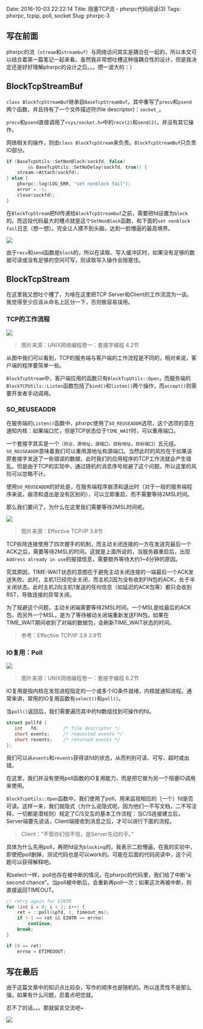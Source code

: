 Date: 2016-10-03 22:22:14
Title: 阻塞TCP流 - phxrpc代码阅读(3)
Tags: phxrpc, tcpip, poll, socket
Slug: phxrpc-3

## 写在前面

phxrpc的流（`stream`和`streambuf`）与网络访问其实是耦合在一起的，所以本文可以结合着第一篇笔记一起来看。虽然我非常想吐槽这种强耦合性的设计，但是我决定还是好好理解phxrpc的设计之后。。。攒一波大的：）

## BlockTcpStreamBuf

`class BlockTcpStreamBuf`继承自`BaseTcpStreamBuf`。其中重写了`precv`和`psend`两个函数，并且持有了一个文件描述符(file descriptor)：`socket_`。

`precv`和`psend`直接调用了`<sys/socket.h>`中的`recv(2)`和`send(2)`，并没有其它操作。

网络相关的操作，则由`class BlockTcpStream`来负责。`BlockTcpStreamBuf`只负责IO部分。

```cpp
if (BaseTcpUtils::SetNonBlock(sockfd, false)
        && BaseTcpUtils::SetNoDelay(sockfd, true)) {
    stream->Attach(sockfd);
} else {
    phxrpc::log(LOG_ERR, "set nonblock fail");
    error = -1;
    close(sockfd);
}
```

在`BlockTcpStream`把fd传递给`BlockTcpStreambuf`之前，需要把fd设置为`block`的。而这段代码最大的槽点就是这个`SetNonBlock`函数，和下面的`set nonblock fail`日志（想一想）。完全让人摸不到头脑，达到一脸懵逼的最高境界。

![](https://github.com/Wizmann/assets/raw/master/wizmann-pic/16-10-3/87163832.jpg)

由于`recv`和`send`函数是`block`的，所以在读取、写入缓冲区时，如果没有足够的数据可读或没有足够的空间可写，则读取写入操作会阻塞住。

## BlockTcpStream

在这里我又想吐个槽了，为啥在这里把TCP Server和Client的工作流混为一谈。我觉得至少应该从命名上区分一下，否则极容易误用。

### TCP的工作流程

![](https://github.com/Wizmann/assets/raw/master/wizmann-pic/16-10-3/92621506.jpg)

> 图片来源：UNIX网络编程卷一：套接字编程 4.2节

从图中我们可以看到，TCP的服务端与客户端的工作流程是不同的，相对来说，客户端的程序要简单一些。

`BlockTcpStream`中，客户端应用的函数只有`BlockTcpUtils::Open`，而服务端的`BlockTCPUtils::Listen`函数包括了`bind()`和`listen()`两个操作，而`accept()`则需要开发者手动调用。

### SO_REUSEADDR

在服务端的`Listen()`函数中，phxrpc使用了`SO_REUSEADDR`选项，这个选项的意在通知内核：如果端口忙，但是TCP状态位于`TIME_WAIT`时，可以重用端口。

一个套接字其实是一个`（协议，源地址，源端口，目标地址，目标端口）`五元组。`SO_REUSEADDR`意味着我们可以重用源地址和源端口。当然此时的风险在于如果该原套接字发送了一些错误的数据，此时我们的应用程序的TCP工作流就会产生错乱。但是由于TCP的实现中，通过随机的消息序号规避了这个问题，所以这里的风险可以忽略不计。

使用`SO_REUSEADDR`的好处是，在服务端程序崩溃和退出时（对于一般的服务端程序来说，崩溃和退出是没有区别的），可以立即重启，而不需要等待2MSL时间。

那么我们要问了，为什么在这里我们需要等待2MSL时间呢。

![](https://github.com/Wizmann/assets/raw/master/wizmann-pic/16-10-3/33186679.jpg)

> 图片来源：Effective TCP/IP 3.8节

TCP拆除连接使用了四次握手的机制，而主动关闭连接的一方在发送完最后一个ACK之后，需要等待2MSL的时间。这就是上面所说的，当服务器重启后，出现`Address already in use`的报错信息，需要额外等待大约1~4分钟的原因。

究其原因，TIME-WAIT状态的意图在于避免主动关闭连接的一端最后一个ACK发送失败。此时，主机1已经完全关闭，而主机2因为没有收到FIN包的ACK，处于半关闭状态。此时主机2向主机1发送的任何信息（如延迟的ACK包等）都只会收到RST，导致连接的异常关闭。

为了规避这个问题，主动关闭端需要等待2MSL时间。一个MSL是给最后的ACK包，而另外一个MSL，是为了等待被动关闭端重新发送FIN包。如果在TIME_WAIT期间收到了对端的数据包，会刷新TIME_WAIT状态的时间。

> 参考：Effective TCP/IP 3.8 3.9节

### IO复用：Poll

![](https://github.com/Wizmann/assets/raw/master/wizmann-pic/16-10-3/84501111.jpg)

> 图片来源：UNIX网络编程卷一：套接字编程 6.2节

IO复用是指内核在发现进程指定的一个或多个IO条件就绪，内核就通知进程。通常来讲，常用的IO复用函数有`select()`和`poll()`。

当`poll()`返回后，我们需要遍历其中的fd数组找到可操作的fd。

```cpp
struct pollfd {
   int   fd;         /* file descriptor */
   short events;     /* requested events */
   short revents;    /* returned events */
};
```

我们可以从`events`和`revents`获得该fd的状态，从而判别可读、可写、超时或出错。

在这里，我们并没有使用poll函数的IO复用能力，而是把它做为另一个阻塞IO调用来使用。

`BlockTcpUtils::Open`函数中，我们使用了poll，用来监视相应的（一个）fd是否可读。这样一来，我们就隐式（为什么说隐式呢，因为他们一不写文档，二不写注释，一切都是潜规则）规定了C/S交互的基本工作流程：当C/S连接建立后，Server端要先说话，Client端接收到消息之后，才可以进行下面的流程。

> Client：“不管你们信不信，是Server先动的手。”

具体为什么先用poll，再把fd设为`blocking`的，我表示二脸懵逼。在我的实验中，即使把poll删掉，测试代码也是可以work的。可能在后面的代码阅读中，这个问题可以获得解释吧。

和select一样，poll也存在被中断的情况，在phxrpc的代码里，我们给了中断“a second chance”。当poll被中断后，会重新再poll一次；如果这次再被中断，则直接返回TIMEOUT。

```cpp
// retry again for EINTR
for (int i = 0; i < 2; i++) {
    ret = ::poll(&pfd, 1, timeout_ms);
    if (-1 == ret && EINTR == errno)
        continue;
    break;
}

if (0 == ret)
    errno = ETIMEDOUT;
```

## 写在最后

由于这篇文章中的知识点比较杂，写作的顺序也是随机的。所以连贯性不是那么强。如果有什么问题，忍着点吧您就。

忍不了的话。。。那就留言交流吧~


![](https://github.com/Wizmann/assets/raw/master/wizmann-pic/16-10-3/42112021.jpg)
